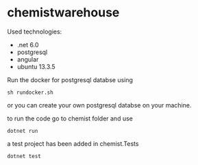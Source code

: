 # chemistwarehouse

Used technologies:

* .net 6.0
* postgresql
* angular
* ubuntu 13.3.5

Run the docker for postgresql databse using

```
sh rundocker.sh
```

or you can create your own postgresql databse on your machine.

to run the code go to chemist folder and use

```
dotnet run
```

a test project has been added in chemist.Tests

```
dotnet test
```
